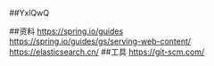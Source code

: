 ##YxlQwQ

##资料
https://spring.io/guides  
https://spring.io/guides/gs/serving-web-content/  
https://elasticsearch.cn/
##工具
https://git-scm.com/